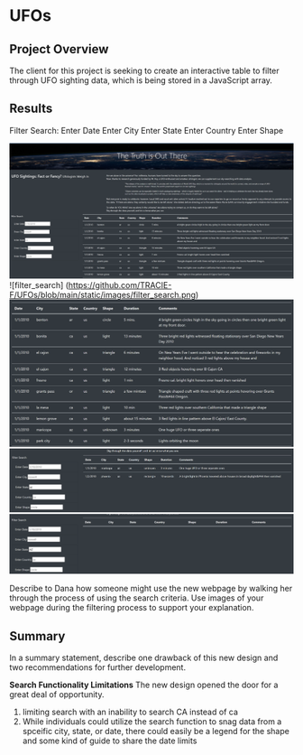 # UFOs #

## Project Overview ##
The client for this project is seeking to create an interactive table to filter through UFO sighting data, which is being stored in a JavaScript array.

## Results ##
Filter Search:
Enter Date
Enter City
Enter State
Enter Country
Enter Shape

![fullsite](https://github.com/TRACIE-F/UFOs/blob/main/static/images/fullsite.png)
![filter_search] (https://github.com/TRACIE-F/UFOs/blob/main/static/images/filter_search.png)
![basedata](https://github.com/TRACIE-F/UFOs/blob/main/static/images/basedata.png)
![search_az](https://github.com/TRACIE-F/UFOs/blob/main/static/images/Search_az.png)
![SearchAZ](https://github.com/TRACIE-F/UFOs/blob/main/static/images/SearchAZ.png)

Describe to Dana how someone might use the new webpage by walking her through the process of using the search criteria. Use images of your webpage during the filtering process to support your explanation.

## Summary ## 
In a summary statement, describe one drawback of this new design and two recommendations for further development.

**Search Functionality Limitations**
The new design opened the door for a great deal of opportunity. 

1. limiting search with an inability to search CA instead of ca
2. While individuals could utilize the search function to snag data from a spceific city, state, or date, there could easily be a legend for the shape and some kind of guide to share the date limits
